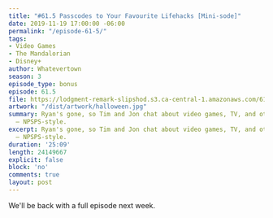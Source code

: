 ```yaml
---
title: "#61.5 Passcodes to Your Favourite Lifehacks [Mini-sode]"
date: 2019-11-19 17:00:00 -06:00
permalink: "/episode-61-5/"
tags:
- Video Games
- The Mandalorian
- Disney+
author: Whatevertown
season: 3
episode_type: bonus
episode: 61.5
file: https://lodgment-remark-slipshod.s3.ca-central-1.amazonaws.com/61.5.mp3
artwork: "/dist/artwork/halloween.jpg"
summary: Ryan's gone, so Tim and Jon chat about video games, TV, and other things
  – NPSPS-style.
excerpt: Ryan's gone, so Tim and Jon chat about video games, TV, and other things
  – NPSPS-style.
duration: '25:09'
length: 24149667
explicit: false
block: 'no'
comments: true
layout: post
---
```


We'll be back with a full episode next week.
